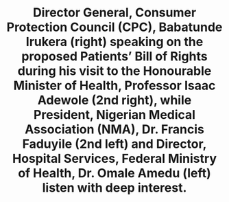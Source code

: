 ---
title: "Director General, Consumer Protection Council (CPC), Babatunde Irukera (right) speaking on the proposed Patients’ Bill of Rights during his visit to the Honourable Minister of Health, Professor Isaac Adewole (2nd right), while  President, Nigerian Medical Association (NMA), Dr. Francis Faduyile (2nd left) and Director, Hospital Services, Federal Ministry of Health, Dr. Omale Amedu (left) listen with deep interest."
image: /uploads/bill-02.jpg
dimensions: 3313x1300
---